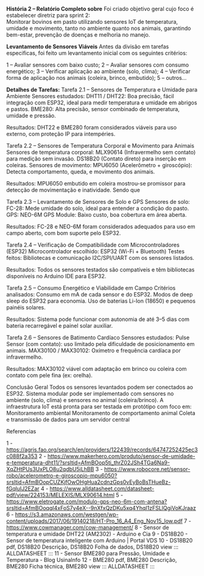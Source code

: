**História 2 – Relatório Completo sobre**
Foi criado objetivo geral cujo foco é estabelecer diretriz para sprint 2:  
Monitorar bovinos em pasto utilizando sensores IoT de temperatura, umidade e movimento, 
tanto no ambiente quanto nos animais, garantindo bem-estar, prevenção de doenças e melhoria no manejo. 

**Levantamento de Sensores Viáveis**
Antes da divisão em tarefas especificas, foi feito um levantamento inicial com os seguintes critérios: 

1 – Avaliar sensores com baixo custo; 
2 – Avaliar sensores com consumo energético; 
3 – Verificar aplicação ao ambiente (solo, clima); 
4 – Verificar forma de aplicação nos animais (coleira, brinco, embutido); 
5 – outros... 

 

**Detalhes de Tarefas:** 
Tarefa 2.1 – Sensores de Temperatura e Umidade para Ambiente 
Sensores estudados: 
  DHT11 / DHT22: Boa precisão, fácil integração com ESP32, ideal para medir temperatura e umidade em abrigos e pastos. 
  BME280: Alta precisão, sensor combinado de temperatura, umidade e pressão. 

Resultados: 
  DHT22 e BME280 foram considerados viáveis para uso externo, com proteção IP para intempéries. 

Tarefa 2.2 – Sensores de Temperatura Corporal e Movimento para Animais 
Sensores de temperatura corporal:
  MLX90614 (Infravermelho sem contato) para medição sem invasão. 
  DS18B20 (Contato direto) para inserção em coleiras. 
Sensores de movimento: 
  MPU6050 (Acelerômetro + giroscópio): Detecta comportamento, queda, e movimento dos animais. 

Resultados: 
MPU6050 embutido em coleira mostrou-se promissor para detecção de movimentação e inatividade. Sendo que 

Tarefa 2.3 – Levantamento de Sensores de Solo e GPS 
Sensores de solo: 
FC-28: Mede umidade do solo, ideal para entender a condição do pasto. 
GPS: 
NEO-6M GPS Module: Baixo custo, boa cobertura em área aberta. 

Resultados: 
FC-28 e NEO-6M foram considerados adequados para uso em campo aberto, com bom suporte pelo ESP32. 

Tarefa 2.4 – Verificação de Compatibilidade com Microcontroladores (ESP32) 
Microcontrolador escolhido: ESP32 (Wi-Fi + Bluetooth) 
Testes feitos: 
Bibliotecas e comunicação I2C/SPI/UART com os sensores listados. 

Resultados: 
Todos os sensores testados são compatíveis e têm bibliotecas disponíveis no Arduino IDE para ESP32. 

Tarefa 2.5 – Consumo Energético e Viabilidade em Campo 
Critérios analisados: 
Consumo em mA de cada sensor e do ESP32. 
Modos de deep sleep do ESP32 para economia. 
Uso de baterias Li-Ion (18650) e pequenos painéis solares. 

Resultados: 
Sistema pode funcionar com autonomia de até 3–5 dias com bateria recarregável e painel solar auxiliar. 

Tarefa 2.6 – Sensores de Batimento Cardíaco 
Sensores estudados: 
Pulse Sensor (com contato): uso limitado pela dificuldade de posicionamento em animais. 
MAX30100 / MAX30102: Oxímetro e frequência cardíaca por infravermelho. 

Resultados: 
MAX30102 viável com adaptação em brinco ou coleira com contato com pele fina (ex: orelha). 

 Conclusão Geral 
Todos os sensores levantados podem ser conectados ao ESP32. 
Sistema modular pode ser implementado com sensores no ambiente (solo, clima) e sensores no animal (coleira/brinco). 
A infraestrutura IoT está pronta para ser testada em protótipo com foco em: 
Monitoramento ambiental 
Monitoramento de comportamento animal 
Coleta e transmissão de dados para um servidor central 

Referencias 

1 - https://agris.fao.org/search/en/providers/122439/records/64747252425ec3c088f2a353 
2 - https://www.makerhero.com/produto/sensor-de-umidade-e-temperatura-dht11/?srsltid=AfmBOop5ti_thrZ02JSh4TGa6Na9-XqZHtPUs3UxPLO8u2qdbU5jLhBB 
3 - https://www.robocore.net/sensor-robo/acelerometro-e-giroscopio-mpu6050?srsltid=AfmBOopCUZKjfOwOHgHua2cdnzGps0vEyBoBsTHueBz-fGqluIJ2EZar 
4 - https://www.alldatasheet.com/datasheet-pdf/view/224153/MELEXIS/MLX90614.html 
5 - https://www.eletrogate.com/modulo-gps-neo-6m-com-antena?srsltid=AfmBOoqqI4xFoS7y4eX--9nXfxQzDKu5xq4YhqI1zFSLlQgiVoKJraaz 
6 - https://s3.amazonaws.com/westgen/wp-content/uploads/2017/06/19140218/HT-Pro_16_A4_Eng_Nov15_low.pdf 
7 - https://www.cowmanager.com/cow-management/ 
8 - Sensor de temperatura e umidade DHT22 (AM2302) - Arduino e Cia 
9 - DS18B20 - Sensor de temperatura inteligente com Arduino | Portal VDS 
10 - DS18B20 pdf, DS18B20 Descrição, DS18B20 Folha de dados, DS18B20 view ::: ALLDATASHEET ::: 
11 - Sensor BME280 para Pressão, Umidade e Temperatura - Blog UsinaInfo 
12 - BME280 pdf, BME280 Descrição, BME280 Ficha técnica, BME280 view ::: ALLDATASHEET ::: 

